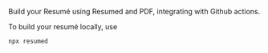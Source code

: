 Build your Resumé using Resumed and PDF, integrating with Github actions.

To build your resumé locally, use 

`npx resumed`
